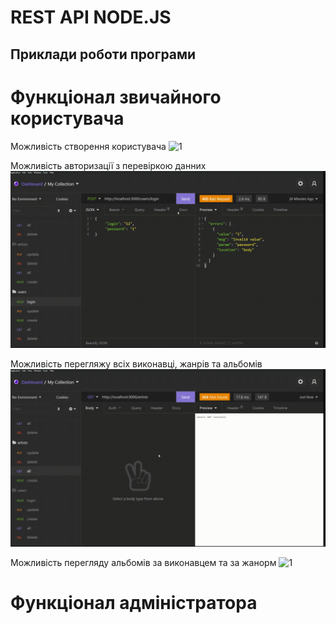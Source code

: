 # REST API NODE.JS

## Приклади роботи програми

# Функціонал звичайного користувача
Можливість створення користувача
![1](./media/1_1.gif)

Можливість авторизації з перевіркою данних
![1](./media/1_2.gif)

Можливість перегляжу всіх виконавці, жанрів та альбомів
![1](./media/1_3.gif)

Можливість перегляду альбомів за виконавцем та за жанорм
![1](./media/1_4.gif)


# Функціонал адміністратора
